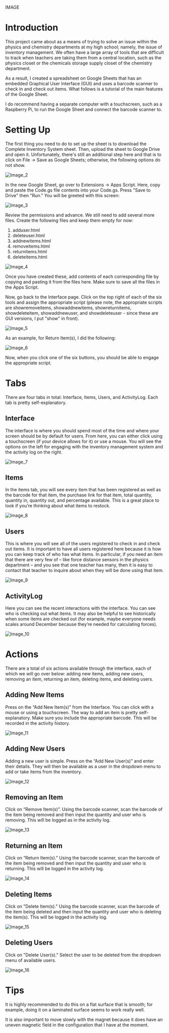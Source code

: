 IMAGE

# Introduction
This project came about as a means of trying to solve an issue within the physics and chemistry departments at my high school; namely, the issue of inventory management. We often have a large array of tools that are difficult to track when teachers are taking them from a central location, such as the physics closet or the chemicals storage supply closet of the chemistry department.

As a result, I created a spreadsheet on Google Sheets that has an embedded Graphical User Interface (GUI) and uses a barcode scanner to check in and check out items. What follows is a tutorial of the main features of the Google Sheet.

I do recommend having a separate computer with a touchscreen, such as a Raspberry Pi, to run the Google Sheet and connect the barcode scanner to.
# Setting Up
The first thing you need to do to set up the sheet is to download the Complete Inventory System sheet. Then, upload the sheet to Google Drive and open it. Unfortunately, there's still an additional step here and that is to click on File -> Save as Google Sheets; otherwise, the following options do not show.

![Image_2](https://github.com/user-attachments/assets/26f97cc5-d1bf-40f1-abb7-f4c4d1627a4d)

In the new Google Sheet, go over to Extensions -> Apps Script. Here, copy and paste the Code.gs file contents into your Code.gs. Press "Save to Drive" then "Run." You will be greeted with this screen:

![Image_3](https://github.com/user-attachments/assets/97436720-612c-4dd2-a9f4-5bb17853798f)

Review the permissions and advance. We still need to add several more files. Create the following files and keep them empty for now:
1. adduser.html
2. deleteuser.html
3. addnewitems.html
4. removeitems.html
5. returnitems.html
6. deleteitems.html

![Image_4](https://github.com/user-attachments/assets/00ed714f-f6d7-4c13-9a48-982a90a1a4ac)

Once you have created these, add contents of each corresponding file by copying and pasting it from the files here. Make sure to save all the files in the Apps Script.

Now, go back to the Interface page. Click on the top right of each of the six tools and assign the appropriate script (please note, the appropriate scripts are showremoveitems, showaddnewitems, showreturnitems, showdeleteitem, showaddnewuser, and showdeleteuser - since these are GUI versions, I put "show" in front).

![Image_5](https://github.com/user-attachments/assets/d8bf93c0-b279-4d93-bbcb-e8f5379f119b)

As an example, for Return Item(s), I did the following:

![Image_6](https://github.com/user-attachments/assets/8b7e744a-f1a6-4b1d-9ef1-61dd2b7bf2d1)

Now, when you click one of the six buttons, you should be able to engage the appropriate script.

# Tabs
There are four tabs in total: Interface, Items, Users, and ActivityLog. Each tab is pretty self-explanatory.

## Interface

The interface is where you should spend most of the time and where your screen should be by default for users. From here, you can either click using a touchscreen (if your device allows for it) or use a mouse. You will see the options on the left for engaging with the inventory management system and the activity log on the right.

![Image_7](https://github.com/user-attachments/assets/a653aa74-a5bf-4028-b0a7-d0ad8d0b1cf1)


## Items
In the items tab, you will see every item that has been registered as well as the barcode for that item, the purchase link for that item, total quantity, quantity in, quantity out, and percentage available. This is a great place to look if you’re thinking about what items to restock.

![Image_8](https://github.com/user-attachments/assets/c23c282c-ce15-4e93-a77d-c29eef05bb14)


## Users

This is where you will see all of the users registered to check in and check out items. It is important to have all users registered here because it is how you can keep track of who has what items. In particular, if you need an item that there are very few of – like force distance sensors in the physics department – and you see that one teacher has many, then it is easy to contact that teacher to inquire about when they will be done using that item.

![Image_9](https://github.com/user-attachments/assets/314b1f3c-065e-489d-93c0-b209bf641263)


## ActivityLog

Here you can see the recent interactions with the interface. You can see who is checking out what items. It may also be helpful to see historically when some items are checked out (for example, maybe everyone needs scales around December because they’re needed for calculating forces).

![Image_10](https://github.com/user-attachments/assets/c4d862a9-d15a-4253-922a-495b44547ac0)


# Actions

There are a total of six actions available through the interface, each of which we will go over below: adding new items, adding new users, removing an item, returning an item, deleting items, and deleting users.

## Adding New Items

Press on the “Add New Item(s)” from the Interface. You can click with a mouse or using a touchscreen. The way to add an item is pretty self-explanatory. Make sure you include the appropriate barcode. This will be recorded in the activity history.

![Image_11](https://github.com/user-attachments/assets/d3a1f720-0a9d-4b91-9b7a-e09087bdcb8e)


## Adding New Users

Adding a new user is simple. Press on the “Add New User(s)” and enter their details. They will then be available as a user in the dropdown menu to add or take items from the inventory.

![Image_12](https://github.com/user-attachments/assets/ce738141-5db3-46b3-8802-3f37bd5028ce)


## Removing an Item

Click on “Remove Item(s)”. Using the barcode scanner, scan the barcode of the item being removed and then input the quantity and user who is removing. This will be logged as in the activity log.

![Image_13](https://github.com/user-attachments/assets/7b2d4122-95e9-4c6c-b6fc-3d58dca69a3d)


## Returning an Item

Click on “Return Item(s).” Using the barcode scanner, scan the barcode of the item being removed and then input the quantity and user who is returning. This will be logged in the activity log.

![Image_14](https://github.com/user-attachments/assets/a9290841-26df-4455-9606-9a2844a3a3b3)


## Deleting Items

Click on "Delete Item(s)." Using the barcode scanner, scan the barcode of the item being deleted and then input the quantity and user who is deleting the item(s). This will be logged in the activity log.

![Image_15](https://github.com/user-attachments/assets/13a68680-02f7-4f45-8ef8-3ff49b0d2a7c)


## Deleting Users

Click on "Delete User(s)." Select the user to be deleted from the dropdown menu of available users.

![Image_16](https://github.com/user-attachments/assets/6f0c177e-32f1-443e-a07c-948b2458acda)


# Tips
It is highly recommended to do this on a flat surface that is smooth; for example, doing it on a laminated surface seems to work really well.

It is also important to move slowly with the magnet because it does have an uneven magnetic field in the configuration that I have at the moment.

